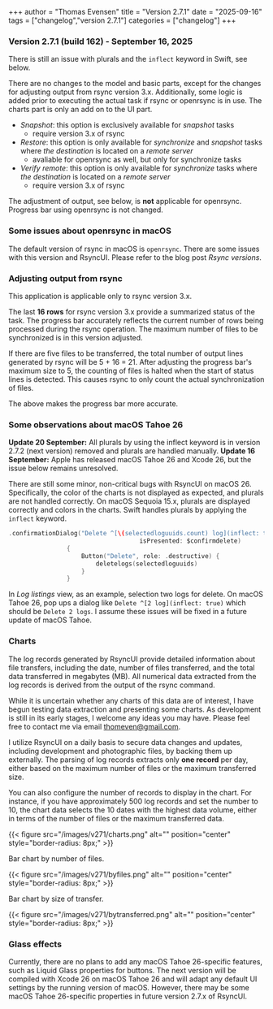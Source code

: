 +++
author = "Thomas Evensen"
title = "Version 2.7.1"
date = "2025-09-16"
tags = ["changelog","version 2.7.1"]
categories = ["changelog"]
+++

### Version 2.7.1 (build 162) - September 16, 2025

There is still an issue with plurals and the `inflect` keyword in Swift, see below.

There are no changes to the model and basic parts, except for the changes for adjusting output from rsync version 3.x. Additionally, some logic is added prior to executing the actual task if rsync or openrsync is in use. The charts part is only an add on to the UI part.

- *Snapshot*: this option is exclusively available for *snapshot* tasks
	- require version 3.x of rsync
- *Restore*: this option is only available for *synchronize* and *snapshot* tasks where *the destination* is located on a *remote server*	
	- avaliable for openrsync as well, but only for synchronize tasks
- *Verify remote*: this option is only available for *synchronize* tasks where *the destination* is located on a *remote server*
	- require version 3.x of rsync

The adjustment of output, see below, is **not** applicable for openrsync. Progress bar using openrsync is not changed.

### Some issues about openrsync in macOS

The default version of rsync in macOS is `openrsync`. There are some issues with this version and RsyncUI. Please refer to the blog post *Rsync versions*. 

### Adjusting output from rsync

This application is applicable only to rsync version 3.x.

The last **16 rows** for rsync version 3.x provide a summarized status of the task. The progress bar accurately reflects the current number of rows being processed during the rsync operation. The maximum number of files to be synchronized is in this version adjusted. 

If there are five files to be transferred, the total number of output lines generated by rsync will be 5 + 16 = 21. After adjusting the progress bar's maximum size to 5, the counting of files is halted when the start of status lines is detected. This causes rsync to only count the actual synchronization of files. 

The above makes the progress bar more accurate.

### Some observations about macOS Tahoe 26

**Update 20 September:** All plurals by using the inflect keyword is in version 2.7.2 (next version) removed and plurals are handled manually. 
**Update 16 September:** Apple has released macOS Tahoe 26 and Xcode 26, but the issue below remains unresolved.

There are still some minor, non-critical bugs with RsyncUI on macOS 26. Specifically, the color of the charts is not displayed as expected, and plurals are not handled correctly. On macOS Sequoia 15.x, plurals are displayed correctly and colors in the charts. Swift handles plurals by applying the `inflect` keyword.

```swift
.confirmationDialog("Delete ^[\(selectedloguuids.count) log](inflect: true)",
                                    isPresented: $confirmdelete)
                {
                    Button("Delete", role: .destructive) {
                        deletelogs(selectedloguuids)
                    }
                }
```

In *Log listings* view, as an example, selection two logs for delete. On macOS Tahoe 26, pop ups a dialog like `Delete ^[2 log](inflect: true)` which should be `Delete 2 logs`. I assume these issues will be fixed in a future update of macOS Tahoe.

### Charts

The log records generated by RsyncUI provide detailed information about file transfers, including the date, number of files transferred, and the total data transferred in megabytes (MB). All numerical data extracted from the log records is derived from the output of the rsync command. 

While it is uncertain whether any charts of this data are of interest, I have begun testing data extraction and presenting some charts. As development is still in its early stages, I welcome any ideas you may have. Please feel free to contact me via email thomeven@gmail.com.

I utilize RsyncUI on a daily basis to secure data changes and updates, including development and photographic files, by backing them up externally. The parsing of log records extracts only **one record** per day, either based on the maximum number of files or the maximum transferred size. 

You can also configure the number of records to display in the chart. For instance, if you have approximately 500 log records and set the number to 10, the chart data selects the 10 dates with the highest data volume, either in terms of the number of files or the maximum transferred data.

{{< figure src="/images/v271/charts.png" alt="" position="center" style="border-radius: 8px;" >}}

Bar chart by number of files.

{{< figure src="/images/v271/byfiles.png" alt="" position="center" style="border-radius: 8px;" >}}

Bar chart by size of transfer.

{{< figure src="/images/v271/bytransferred.png" alt="" position="center" style="border-radius: 8px;" >}}

### Glass effects

Currently, there are no plans to add any macOS Tahoe 26-specific features, such as Liquid Glass properties for buttons. The next version will be compiled with Xcode 26 on macOS Tahoe 26 and will adapt any default UI settings by the running version of macOS. However, there may be some macOS Tahoe 26-specific properties in future version 2.7.x of RsyncUI.
